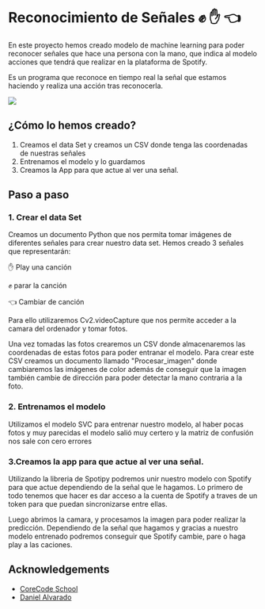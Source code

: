 
# Reconocimiento de Señales  ✊ ✋ 👈

En este proyecto hemos creado modelo de machine learning para poder reconocer señales que hace una persona con la mano, que indica al modelo acciones que tendrá que realizar en la plataforma de Spotify. 

Es un programa que reconoce en tiempo real la señal que estamos haciendo y realiza una acción tras reconocerla. 

![](/archives/gif.oficial.gif)



## ¿Cómo lo hemos creado?  

1.  Creamos el data Set  y creamos un CSV donde tenga las coordenadas de nuestras señales 
2.  Entrenamos el modelo y lo guardamos
3.  Creamos la App para que actue al ver una señal. 

## Paso a paso


### 1. Crear el data Set

Creamos un documento Python que nos permita tomar imágenes de diferentes señales para crear nuestro data set. Hemos creado 3 señales que representarán: 

✋ Play una canción

✊ parar la canción

👈  Cambiar de canción

Para ello utilizaremos Cv2.videoCapture que nos permite acceder a la camara del ordenador y tomar fotos. 

Una vez tomadas las fotos crearemos un CSV donde almacenaremos las coordenadas de estas fotos para poder entranar el modelo. Para crear este CSV creamos un documento llamado "Procesar_imagen" donde cambiaremos las imágenes de color además de conseguir que la imagen también cambie de dirección para poder detectar la mano contraria a la foto. 


### 2. Entrenamos el modelo

Utilizamos el modelo SVC para entrenar nuestro modelo, al haber pocas fotos y muy parecidas el modelo salió muy certero y la matriz de confusión nos sale con cero errores


### 3.Creamos la app para que actue al ver una señal. 

Utilizando la libreria de Spotipy podremos unir nuestro modelo con Spotify para que actue dependiendo de la señal que le hagamos. Lo primero de todo tenemos que hacer es dar acceso a la cuenta de Spotify a traves de un token para que puedan sincronizarse entre ellas. 

Luego abrimos la camara, y procesamos la imagen para poder realizar la predicción. Dependiendo de la señal que hagamos y gracias a nuestro modelo entrenado podremos conseguir que Spotify cambie, pare o haga play a las caciones. 

## Acknowledgements

 - [CoreCode School ](https://github.com/core-school)
 - [Daniel Alvarado](https://github.com/DanielDls-exe)

